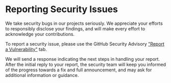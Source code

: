 # Reporting Security Issues

We take security bugs in our projects seriously. We appreciate your efforts to responsibly disclose your findings, and will make every effort to acknowledge your contributions.

To report a security issue, please use the GitHub Security Advisory ["Report a Vulnerability"](https://github.com/Quantco/pixi-pack/security/advisories/new) tab.

We will send a response indicating the next steps in handling your report. After the initial reply to your report, the security team will keep you informed of the progress towards a fix and full announcement, and may ask for additional information or guidance.
